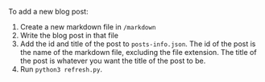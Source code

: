 To add a new blog post:
1. Create a new markdown file in `/markdown`
2. Write the blog post in that file
3. Add the id and title of the post to `posts-info.json`. 
   The id of the post is the name of the markdown file, excluding the file extension.
   The title of the post is whatever you want the title of the post to be.
4. Run `python3 refresh.py`.